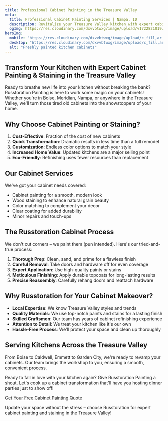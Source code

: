 ```yaml
---
title: Professional Cabinet Painting in the Treasure Valley
meta: 
  title: Professional Cabinet Painting Services | Nampa, ID
  description: Revitalize your Treasure Valley kitchen with expert cabinet painting and staining by Russtoration Painting. Serving Boise, Meridian, Nampa, and beyond. Get your free quote for a cost-effective kitchen transformation today!
  ogImg: https://res.cloudinary.com/dxvvbtwxg/image/upload/v1722821019/Russtoration%20Painting/rp-og_fe5b4t.jpg
heroImg: 
  mobile: "https://res.cloudinary.com/dxvvbtwxg/image/upload/c_fill,ar_16:9/v1722810517/Russtoration%20Painting/20210227_130313_mqz86r.webp"
  desktop: "https://res.cloudinary.com/dxvvbtwxg/image/upload/c_fill,ar_16:9/v1722810517/Russtoration%20Painting/20210227_130313_mqz86r.webp"
  alt: "Freshly painted kitchen cabinets"
---
```


## Transform Your Kitchen with Expert Cabinet Painting & Staining in the Treasure Valley

Ready to breathe new life into your kitchen without breaking the bank? Russtoration Painting is here to work some magic on your cabinets! Whether you're in Boise, Meridian, Nampa, or anywhere in the Treasure Valley, we'll turn those tired old cabinets into the showstoppers of your home.

## Why Choose Cabinet Painting or Staining?

1. **Cost-Effective**: Fraction of the cost of new cabinets
2. **Quick Transformation**: Dramatic results in less time than a full remodel
3. **Customization**: Endless color options to match your style
4. **Increased Home Value**: Updated kitchens are a major selling point
5. **Eco-Friendly**: Refinishing uses fewer resources than replacement

## Our Cabinet Services

We've got your cabinet needs covered:

- Cabinet painting for a smooth, modern look
- Wood staining to enhance natural grain beauty
- Color matching to complement your decor
- Clear coating for added durability
- Minor repairs and touch-ups

## The Russtoration Cabinet Process

We don't cut corners – we paint them (pun intended). Here's our tried-and-true process:

1. **Thorough Prep**: Clean, sand, and prime for a flawless finish
2. **Careful Removal**: Take doors and hardware off for even coverage
3. **Expert Application**: Use high-quality paints or stains
4. **Meticulous Finishing**: Apply durable topcoats for long-lasting results
5. **Precise Reassembly**: Carefully rehang doors and reattach hardware

## Why Russtoration for Your Cabinet Makeover?

- **Local Expertise**: We know Treasure Valley styles and trends
- **Quality Materials**: We use top-notch paints and stains for a lasting finish
- **Skilled Craftsmen**: Our team has years of cabinet refinishing experience
- **Attention to Detail**: We treat your kitchen like it's our own
- **Hassle-Free Process**: We'll protect your space and clean up thoroughly

## Serving Kitchens Across the Treasure Valley

From Boise to Caldwell, Emmett to Garden City, we're ready to revamp your cabinets. Our team brings the workshop to you, ensuring a smooth, convenient process.

Ready to fall in love with your kitchen again? Give Russtoration Painting a shout. Let's cook up a cabinet transformation that'll have you hosting dinner parties just to show off!

[Get Your Free Cabinet Painting Quote](#)

Update your space without the stress – choose Russtoration for expert cabinet painting and staining in the Treasure Valley!